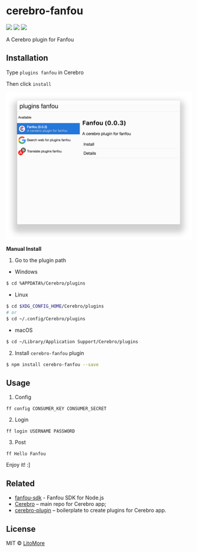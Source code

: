 # cerebro-fanfou

[![](https://img.shields.io/npm/v/cerebro-fanfou.svg)](https://www.npmjs.com/package/cerebro-fanfou)
[![](https://img.shields.io/npm/l/cerebro-fanfou.svg)](https://github.com/LitoMore/cerebro-fanfou/blob/master/LICENSE)
[![](https://img.shields.io/badge/code_style-standard-brightgreen.svg)](https://standardjs.com)

A Cerebro plugin for Fanfou

## Installation

Type `plugins fanfou` in Cerebro

Then click `install`

![](images/cerebro-fanfou-install.png)

**Manual Install**

1. Go to the plugin path

  - Windows

```bash
$ cd %APPDATA%/Cerebro/plugins
```

  - Linux

```bash
$ cd $XDG_CONFIG_HOME/Cerebro/plugins
# or
$ cd ~/.config/Cerebro/plugins
```

  - macOS

```bash
$ cd ~/Library/Application Support/Cerebro/plugins
```

2. Install `cerebro-fanfou` plugin

```bash
$ npm install cerebro-fanfou --save
```

## Usage

1. Config

```
ff config CONSUMER_KEY CONSUMER_SECRET
```

2. Login

```
ff login USERNAME PASSWORD
```

3. Post

```
ff Hello Fanfou
```

Enjoy it! :]

## Related

* [fanfou-sdk](https://github.com/LitoMore/fanfou-sdk-node) - Fanfou SDK for Node.js
* [Cerebro](https://github.com/KELiON/cerebro) – main repo for Cerebro app;
* [cerebro-plugin](https://github.com/KELiON/cerebro-plugin) – boilerplate to create plugins for Cerebro app.

## License

MIT © [LitoMore](https://github.com/LitoMore)
